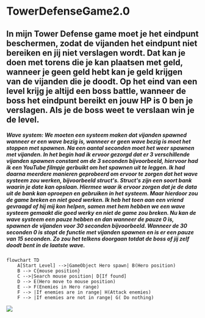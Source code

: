 # TowerDefenseGame2.0
## In mijn Tower Defense game moet je het eindpunt beschermen, zodat de vijanden het eindpunt niet bereiken en jij niet verslagen wordt. Dat kan je doen met torens die je kan plaatsen met geld, wanneer je geen geld hebt kan je geld krijgen van de vijanden die je doodt. Op het eind van een level krijg je altijd een boss battle, wanneer de boss het eindpunt bereikt en jouw HP is 0 ben je verslagen. Als je de boss weet te verslaan win je de level.
##### Wave system: We moeten een systeem maken dat vijanden spawned wanneer er een wave bezig is, wanneer er geen wave bezig is moet het stoppen met spawnen. Na een aantal seconden moet het weer spawnen met vijanden. In het begin had ik ervoor gezorgd dat er 3 verschillende vijanden spawnen constant om de 3 seconden bijvoorbeeld, hiervoor had ik een YouTube filmpje gerbuikt om het spawnen uit te leggen. Ik had daarna meerdere manieren geprobeerd om ervoor te zorgen dat het wave systeem zou werken, bijvoorbeeld struct's. Struct's zijn een soort bank waarin je date kan opslaan. Hiermee waar ik ervoor zorgen dat je de data uit de bank kan oproepen en gebruiken in het systeem. Maar hierdoor zou de game breken en niet goed werken. Ik heb het toen aan een vriend gevraagd of hij mij kon helpen, samen met hem hebben we een wave systeem gemaakt die goed werky en niet de game zou breken. Nu kan de wave systeem een pauze hebben en dan wanneer de pauze 0 is, spawnen de vijanden voor 30 seconden bijvoorbeeld. Wanneer de 30 seconden 0 is stopt de functie met vijanden spawnen en is er een pauze van 15 seconden. Zo zou het telkens doorgaan totdat de boss of jij zelf doodt bent in de laatste wave.
```mermaid
flowchart TD
    A[Start Level] -->|GameObject Hero spawn| B(Hero position)
    B --> C{mouse position}
    C -->|Search mouse position| D[If found]
    D --> E(Hero move to mouse position)
    E --> F(Enemies in Hero range)
    F --> |If enemies are in range| H(Attack enemies)
    F --> |If enemies are not in range| G( Do nothing)
```

![](https://hatrabbits.com/wp-content/uploads/2017/01/random.jpg)
